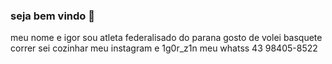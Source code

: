 ### seja bem vindo 🏃
meu nome e igor sou atleta federalisado do parana 
gosto de volei basquete correr sei cozinhar 
meu instagram e 1g0r_z1n meu whatss 43 98405-8522
